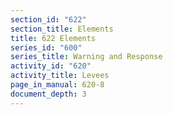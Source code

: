 ```yaml
---
section_id: "622"
section_title: Elements
title: 622 Elements
series_id: "600"
series_title: Warning and Response
activity_id: "620"
activity_title: Levees
page_in_manual: 620-8
document_depth: 3
---
```

